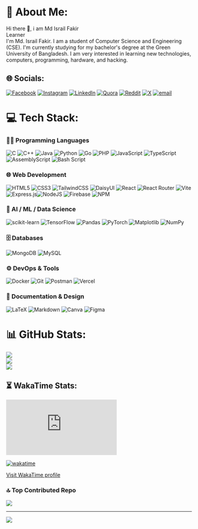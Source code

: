 # 💫 About Me:
Hi there 👋, i am Md Israil Fakir<br>Learner<br>I'm Md. Israil Fakir. I am a student of Computer Science and Engineering (CSE). I'm currently studying for my bachelor's degree at the Green University of Bangladesh. I am very interested in learning new technologies, computers, programming, hardware, and hacking. 

## 🌐 Socials:
[![Facebook](https://img.shields.io/badge/Facebook-%231877F2.svg?logo=Facebook&logoColor=white)](https://www.facebook.com/keyfakir/) 
[![Instagram](https://img.shields.io/badge/Instagram-%23E4405F.svg?logo=Instagram&logoColor=white)](https://www.instagram.com/israil_fakir_robin/) 
[![LinkedIn](https://img.shields.io/badge/LinkedIn-%230077B5.svg?logo=linkedin&logoColor=white)](https://www.linkedin.com/in/israil-fakir/) 
[![Quora](https://img.shields.io/badge/Quora-%23B92B27.svg?logo=Quora&logoColor=white)](https://www.quora.com/profile/Md-Israil-Fakir-Robin-1) 
[![Reddit](https://img.shields.io/badge/Reddit-%23FF4500.svg?logo=Reddit&logoColor=white)](https://www.reddit.com/user/keyfakir/) 
[![X](https://img.shields.io/badge/X-black.svg?logo=X&logoColor=white)](https://x.com/israil_fakir) 
[![email](https://img.shields.io/badge/Email-D14836?logo=gmail&logoColor=white)](mailto:israilfakirrobin@gmail.com)

# 💻 Tech Stack:

### 👨‍💻 Programming Languages
![C](https://img.shields.io/badge/c-%2300599C.svg?style=for-the-badge&logo=c&logoColor=white) 
![C++](https://img.shields.io/badge/c++-%2300599C.svg?style=for-the-badge&logo=c%2B%2B&logoColor=white) 
![Java](https://img.shields.io/badge/java-%23ED8B00.svg?style=for-the-badge&logo=openjdk&logoColor=white) 
![Python](https://img.shields.io/badge/python-3670A0?style=for-the-badge&logo=python&logoColor=ffdd54) 
![Go](https://img.shields.io/badge/go-%2300ADD8.svg?style=for-the-badge&logo=go&logoColor=white)
![PHP](https://img.shields.io/badge/php-%23777BB4.svg?style=for-the-badge&logo=php&logoColor=white) 
![JavaScript](https://img.shields.io/badge/javascript-%23323330.svg?style=for-the-badge&logo=javascript&logoColor=%23F7DF1E) 
![TypeScript](https://img.shields.io/badge/typescript-%23007ACC.svg?style=for-the-badge&logo=typescript&logoColor=white)
![AssemblyScript](https://img.shields.io/badge/assembly%20script-%23000000.svg?style=for-the-badge&logo=assemblyscript&logoColor=white)
![Bash Script](https://img.shields.io/badge/bash_script-%23121011.svg?style=for-the-badge&logo=gnu-bash&logoColor=white)

### 🌐 Web Development
![HTML5](https://img.shields.io/badge/html5-%23E34F26.svg?style=for-the-badge&logo=html5&logoColor=white) 
![CSS3](https://img.shields.io/badge/css3-%231572B6.svg?style=for-the-badge&logo=css3&logoColor=white) 
![TailwindCSS](https://img.shields.io/badge/tailwindcss-%2338B2AC.svg?style=for-the-badge&logo=tailwind-css&logoColor=white)
![DaisyUI](https://img.shields.io/badge/daisyui-5A0EF8?style=for-the-badge&logo=daisyui&logoColor=white)
![React](https://img.shields.io/badge/react-%2320232a.svg?style=for-the-badge&logo=react&logoColor=%2361DAFB)
![React Router](https://img.shields.io/badge/React_Router-CA4245?style=for-the-badge&logo=react-router&logoColor=white)
![Vite](https://img.shields.io/badge/vite-%23646CFF.svg?style=for-the-badge&logo=vite&logoColor=white)
![Express.js](https://img.shields.io/badge/express.js-%23404d59.svg?style=for-the-badge&logo=express&logoColor=%2361DAFB)![NodeJS](https://img.shields.io/badge/node.js-6DA55F?style=for-the-badge&logo=node.js&logoColor=white)
![Firebase](https://img.shields.io/badge/firebase-%23039BE5.svg?style=for-the-badge&logo=firebase)
![NPM](https://img.shields.io/badge/NPM-%23CB3837.svg?style=for-the-badge&logo=npm&logoColor=white)

### 🧠 AI / ML / Data Science
![scikit-learn](https://img.shields.io/badge/scikit--learn-%23F7931E.svg?style=for-the-badge&logo=scikit-learn&logoColor=white)
![TensorFlow](https://img.shields.io/badge/TensorFlow-%23FF6F00.svg?style=for-the-badge&logo=TensorFlow&logoColor=white)
![Pandas](https://img.shields.io/badge/pandas-%23150458.svg?style=for-the-badge&logo=pandas&logoColor=white)
![PyTorch](https://img.shields.io/badge/PyTorch-%23EE4C2C.svg?style=for-the-badge&logo=PyTorch&logoColor=white) 
![Matplotlib](https://img.shields.io/badge/Matplotlib-%23ffffff.svg?style=for-the-badge&logo=Matplotlib&logoColor=black)
![NumPy](https://img.shields.io/badge/numpy-%23013243.svg?style=for-the-badge&logo=numpy&logoColor=white)

### 🗄️ Databases
![MongoDB](https://img.shields.io/badge/MongoDB-%234ea94b.svg?style=for-the-badge&logo=mongodb&logoColor=white) 
![MySQL](https://img.shields.io/badge/mysql-4479A1.svg?style=for-the-badge&logo=mysql&logoColor=white)

### ⚙️ DevOps & Tools
![Docker](https://img.shields.io/badge/docker-%230db7ed.svg?style=for-the-badge&logo=docker&logoColor=white)
![Git](https://img.shields.io/badge/git-%23F05033.svg?style=for-the-badge&logo=git&logoColor=white)
![Postman](https://img.shields.io/badge/Postman-FF6C37?style=for-the-badge&logo=postman&logoColor=white)
![Vercel](https://img.shields.io/badge/vercel-%23000000.svg?style=for-the-badge&logo=vercel&logoColor=white)

### 🧾 Documentation & Design
![LaTeX](https://img.shields.io/badge/latex-%23008080.svg?style=for-the-badge&logo=latex&logoColor=white)
![Markdown](https://img.shields.io/badge/markdown-%23000000.svg?style=for-the-badge&logo=markdown&logoColor=white) 
![Canva](https://img.shields.io/badge/Canva-%2300C4CC.svg?style=for-the-badge&logo=Canva&logoColor=white)
![Figma](https://img.shields.io/badge/figma-%23F24E1E.svg?style=for-the-badge&logo=figma&logoColor=white)



# 📊 GitHub Stats:
![](https://github-readme-stats.vercel.app/api?username=israil-fakir&theme=calm_pink&hide_border=false&include_all_commits=false&count_private=false)<br/>
![](https://nirzak-streak-stats.vercel.app/?user=israil-fakir&theme=calm_pink&hide_border=false)<br/>
![](https://github-readme-stats.vercel.app/api/top-langs/?username=israil-fakir&theme=calm_pink&hide_border=false&include_all_commits=false&count_private=false&layout=compact)

## ⏳ WakaTime Stats:
<embed src="https://wakatime.com/share/@israil_fakir/d38754ec-5cba-4746-a74f-d9c3309e55ab.svg"></embed>

<!-- ![](https://github-readme-stats.vercel.app/api/wakatime?username=israil_fakir&theme=calm_pink&hide_border=true&cache_seconds=300) -->



[![wakatime](https://wakatime.com/badge/user/225c755d-8330-4a59-835d-e9362fd36509.svg)](https://wakatime.com/@225c755d-8330-4a59-835d-e9362fd36509)


<!-- <figure><embed src="https://wakatime.com/share/@israil_fakir/5983b764-76f5-4566-9a5f-14399822062d.svg"></embed></figure>

here the code activity showing -->


<a href="https://wakatime.com/@israil_fakir">Visit WakaTime profile</a>
<br> 
<!-- ![Profile view counter on GitHub](https://komarev.com/ghpvc/?username=israil-fakir) -->




### 🔝 Top Contributed Repo
![](https://github-contributor-stats.vercel.app/api?username=israil-fakir&limit=5&theme=onedark&combine_all_yearly_contributions=true)

---
[![](https://visitcount.itsvg.in/api?id=israil-fakir&icon=8&color=9)](https://visitcount.itsvg.in)
